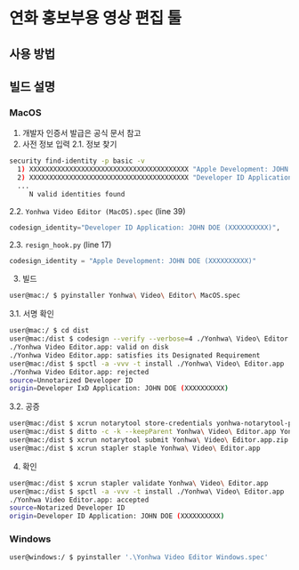 # 연화 홍보부용 영상 편집 툴

## 사용 방법

## 빌드 설명

### MacOS
1. 개발자 인증서 발급은 공식 문서 참고
2. 사전 정보 입력
2.1. 정보 찾기
```zsh
security find-identity -p basic -v                                                                           
  1) XXXXXXXXXXXXXXXXXXXXXXXXXXXXXXXXXXXXXXXX "Apple Development: JOHN DOE (XXXXXXXXXX)"
  2) XXXXXXXXXXXXXXXXXXXXXXXXXXXXXXXXXXXXXXXX "Developer ID Application: JOHN DOE (XXXXXXXXXX)"
  ...
     N valid identities found
```
2.2. `Yonhwa Video Editor (MacOS).spec` (line 39)
```python
codesign_identity="Developer ID Application: JOHN DOE (XXXXXXXXXX)",
```
2.3. `resign_hook.py` (line 17)
```python
codesign_identity = "Apple Development: JOHN DOE (XXXXXXXXXX)"
```

3. 빌드
```bash
user@mac:/ $ pyinstaller Yonhwa\ Video\ Editor\ MacOS.spec
```
3.1. 서명 확인
```bash
user@mac:/ $ cd dist
user@mac:/dist $ codesign --verify --verbose=4 ./Yonhwa\ Video\ Editor.app   
./Yonhwa Video Editor.app: valid on disk
./Yonhwa Video Editor.app: satisfies its Designated Requirement
user@mac:/dist $ spctl -a -vvv -t install ./Yonhwa\ Video\ Editor.app 
./Yonhwa Video Editor.app: rejected
source=Unnotarized Developer ID
origin=Developer IxD Application: JOHN DOE (XXXXXXXXXX)
```
3.2. 공증
```bash
user@mac:/dist $ xcrun notarytool store-credentials yonhwa-notarytool-password --team-id "개발자 팀 ID" --apple-id "개발자 이메일" --password "앱 비밀번호"
user@mac:/dist $ ditto -c -k --keepParent Yonhwa\ Video\ Editor.app Yonhwa\ Video\ Editor.app.zip
user@mac:/dist $ xcrun notarytool submit Yonhwa\ Video\ Editor.app.zip --keychain-profile "yonhwa-notarytool-password" --wait
user@mac:/dist $ xcrun stapler staple Yonhwa\ Video\ Editor.app
```
4. 확인
```bash
user@mac:/dist $ xcrun stapler validate Yonhwa\ Video\ Editor.app
user@mac:/dist $ spctl -a -vvv -t install ./Yonhwa\ Video\ Editor.app 
./Yonhwa Video Editor.app: accepted
source=Notarized Developer ID
origin=Developer ID Application: JOHN DOE (XXXXXXXXXX)
```

### Windows
```bash
user@windows:/ $ pyinstaller '.\Yonhwa Video Editor Windows.spec'
```